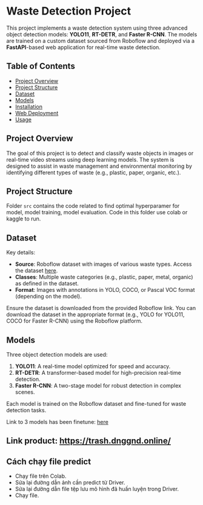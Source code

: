 # Waste Detection Project

This project implements a waste detection system using three advanced object detection models: **YOLO11**, **RT-DETR**, and **Faster R-CNN**. The models are trained on a custom dataset sourced from Roboflow and deployed via a **FastAPI**-based web application for real-time waste detection.

## Table of Contents
- [Project Overview](#project-overview)
- [Project Structure](#project-structure)
- [Dataset](#dataset)
- [Models](#models)
- [Installation](#installation)
- [Web Deployment](#web-deployment)
- [Usage](#usage)

## Project Overview
The goal of this project is to detect and classify waste objects in images or real-time video streams using deep learning models. The system is designed to assist in waste management and environmental monitoring by identifying different types of waste (e.g., plastic, paper, organic, etc.).

## Project Structure
Folder `src` contains the code related to find optimal hyperparamer for model, model training, model evaluation. Code in this folder use colab or kaggle to run.


## Dataset
Key details:
- **Source**: Roboflow dataset with images of various waste types. Access the dataset [here](https://app.roboflow.com/detectionclassificationgarbage/detection-garbage-jkww2/5).
- **Classes**: Multiple waste categories (e.g., plastic, paper, metal, organic) as defined in the dataset.
- **Format**: Images with annotations in YOLO, COCO, or Pascal VOC format (depending on the model).

Ensure the dataset is downloaded from the provided Roboflow link. You can download the dataset in the appropriate format (e.g., YOLO for YOLO11, COCO for Faster R-CNN) using the Roboflow platform.

## Models
Three object detection models are used:
1. **YOLO11**: A real-time model optimized for speed and accuracy.
2. **RT-DETR**: A transformer-based model for high-precision real-time detection.
3. **Faster R-CNN**: A two-stage model for robust detection in complex scenes.

Each model is trained on the Roboflow dataset and fine-tuned for waste detection tasks.

Link to 3 models has been finetune: [here](https://drive.google.com/drive/folders/1Qhn4AzVIjlA902Zj0uF8ijNUQ5xYjQ33?usp=drive_link)

## Link product: https://trash.dnggnd.online/

## Cách chạy file predict
- Chạy file trên Colab.
- Sửa lại đường dẫn ảnh cần predict từ Driver.
- Sửa lại đường dẫn file tệp lưu mô hình đã huấn luyện trong Driver.
- Chạy file.
